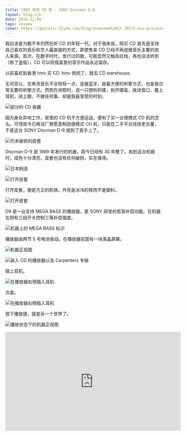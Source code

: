 ```yaml
---
title: 1989 年的 CD 机 - SONY Discman D-9
layout: blog.njk
date: 2019-11-09
tags: review
cover: https://gbstatic.djyde.com/blog/Snapseed%2017.JPG?x-oss-process=style/80
---
```


我应该是为数不多仍然在听 CD 的年轻一代。对于我来说，购买 CD 首先是支持自己喜欢的音乐和艺人最直接的方式，即使售卖 CD 已经不再是做音乐主要的收入来源。其次，在数字时代，发行过的歌，可能忽然又触及红线，再也没法听到（除了盗版），CD 可以将我喜爱的音乐作品永远留存。

以前喜欢到香港 hmv 买 CD. hmv 倒闭了，就去 CD warehouse.

无可否认，在串流音乐平台轻轻一点，连接蓝牙，是最方便的听歌方式，也是我日常主要的听歌方式。然而在闲暇时，选一只想听的碟，拆开硬盒，放进盘口，戴上耳机，闭上眼，不做任何事，却是我最享受的时刻。

![部分的 CD 收藏](https://gbstatic.djyde.com/blog/Snapseed%2013.JPG?x-oss-process=style/80)

因为身处异地工作，家里的 CD 机不方便运送，便有了买一台便携式 CD 机的念头。可惜现今已再没厂商愿意制造便携式 CD 机，只能在二手平台找找老古董，于是这台 SONY Discman D-9 就到了我手上了。

![仍未破损的皮套](https://gbstatic.djyde.com/blog/Snapseed%2011.JPG?x-oss-process=style/80)

Discman D-9 是 1989 年发行的机器，距今已经有 30 年整了。收到这台机器时，成色十分漂亮，皮套也没有任何破损，实在难得。

![日本制造](https://gbstatic.djyde.com/blog/Snapseed%2012.JPG?x-oss-process=style/80)

![打开皮套](https://gbstatic.djyde.com/blog/Snapseed%2014.JPG?x-oss-process=style/80)

打开皮套，便是方正的机体。外壳是冰冷的铁而不是塑料。

![打开皮套](https://gbstatic.djyde.com/blog/Snapseed%2018.JPG?x-oss-process=style/80)

D9 是一台支持 MEGA BASS 的播放器，是 SONY 研发的低音补偿功能。在机器左侧有三段开关控制三等补偿强度。

![机器上的 MEGA BASS 标识](https://gbstatic.djyde.com/blog/Snapseed%2016.JPG?x-oss-process=style/80)

播放器由两节 5 号电池驱动。在播放器前面有一块液晶屏幕。

![机器正视图](https://gbstatic.djyde.com/blog/Snapseed%2015.JPG?x-oss-process=style/80)

![装入 CD 的播放器以及 Carpenters 专辑](https://gbstatic.djyde.com/blog/Snapseed%2019.JPG?x-oss-process=style/80)

插上耳机。

![在播放器右侧插入耳机](https://gbstatic.djyde.com/blog/Snapseed%2021.JPG?x-oss-process=style/80)

合盖。

![在播放器右侧插入耳机](https://gbstatic.djyde.com/blog/Snapseed%2020.JPG?x-oss-process=style/80)

按下播放键，就是另一个世界了。

![播放状态下的机器正视图](https://gbstatic.djyde.com/blog/Snapseed%2022.JPG?x-oss-process=style/80)

<iframe width="560" height="315" src="https://www.youtube.com/embed/kexa1wB8vmM" frameborder="0" allow="accelerometer; autoplay; encrypted-media; gyroscope; picture-in-picture" allowfullscreen></iframe>